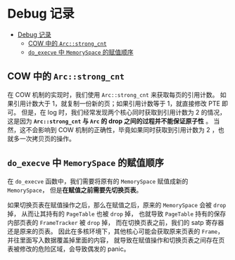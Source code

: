# Debug 记录

<!--toc:start-->

- [Debug 记录](#debug-记录)
  - [COW 中的 `Arc::strong_cnt`](#cow-中的-arcstrongcnt)
  - [`do_execve` 中 `MemorySpace` 的赋值顺序](#doexecve-中-memoryspace-的赋值顺序)
  <!--toc:end-->

## COW 中的 `Arc::strong_cnt`

在 COW 机制的实现时，我们使用 `Arc::strong_cnt` 来获取每页的引用计数。
如果引用计数大于 1，就复制一份新的页；如果引用计数等于 1，就直接修改 PTE 即可。
但是，在 log 时，我们经常发现两个核心同时获取到引用计数为 2 的情况，
这是因为 **`Arc::strong_cnt` 与 `Arc` 的 drop 之间的过程并不能保证原子性** 。
当然，这不会影响到 COW 机制的正确性，毕竟如果同时获取到引用计数为 2 ，也就多一次拷贝页的操作。

## `do_execve` 中 `MemorySpace` 的赋值顺序

在 `do_execve` 函数中，我们需要将原有的 `MemorySpace` 赋值成新的 `MemorySpace`，
但是**在赋值之前需要先切换页表**。

如果切换页表在赋值操作之后，那么在赋值之后，原来的 `MemorySpace` 会被 `drop` 掉，
从而让其持有的 `PageTable` 也被 `drop` 掉，
也就导致 `PageTable` 持有的保存内部页表的 `FrameTracker` 被 `drop` 掉，
而在切换页表之前，我们的 satp 寄存器还是原来的页表。
因此在多核环境下，其他核心可能会获取原来页表的 `Frame`，并往里面写入数据覆盖掉里面的内容，
就导致在赋值操作和切换页表之间存在页表被修改的危险区域，会导致偶发的 panic。
